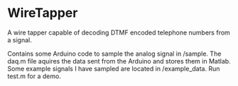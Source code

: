 # WireTapper

A wire tapper capable of decoding DTMF encoded telephone numbers from a signal. 

Contains some Arduino code to sample the analog signal in /sample.
The daq.m file aquires the data sent from the Arduino and stores them in Matlab.
Some example signals I have sampled are located in /example_data.
Run test.m for a demo.
